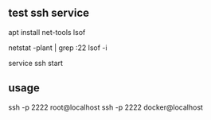 ## test ssh service
apt install net-tools lsof

netstat -plant | grep :22
lsof -i

service ssh start

## usage
ssh -p 2222 root@localhost
ssh -p 2222 docker@localhost